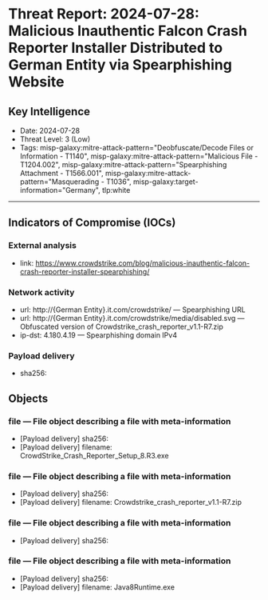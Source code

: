 # Threat Report: 2024-07-28: Malicious Inauthentic Falcon Crash Reporter Installer Distributed to German Entity via Spearphishing Website


## Key Intelligence
* Date: 2024-07-28
* Threat Level: 3 (Low)
* Tags: misp-galaxy:mitre-attack-pattern="Deobfuscate/Decode Files or Information - T1140", misp-galaxy:mitre-attack-pattern="Malicious File - T1204.002", misp-galaxy:mitre-attack-pattern="Spearphishing Attachment - T1566.001", misp-galaxy:mitre-attack-pattern="Masquerading - T1036", misp-galaxy:target-information="Germany", tlp:white

---

## Indicators of Compromise (IOCs)
### External analysis
* link: https://www.crowdstrike.com/blog/malicious-inauthentic-falcon-crash-reporter-installer-spearphishing/

### Network activity
* url: http://{German Entity}.it.com/crowdstrike/ — Spearphishing URL
* url: http://{German Entity}.it.com/crowdstrike/media/disabled.svg — Obfuscated version of Crowdstrike_crash_reporter_v1.1-R7.zip
* ip-dst: 4.180.4.19 — Spearphishing domain IPv4

### Payload delivery
* sha256: <sha256>

## Objects
### file — File object describing a file with meta-information
* [Payload delivery] sha256: <sha256>
* [Payload delivery] filename: CrowdStrike_Crash_Reporter_Setup_8.R3.exe

### file — File object describing a file with meta-information
* [Payload delivery] sha256: <sha256>
* [Payload delivery] filename: Crowdstrike_crash_reporter_v1.1-R7.zip

### file — File object describing a file with meta-information
* [Payload delivery] sha256: <sha256>

### file — File object describing a file with meta-information
* [Payload delivery] sha256: <sha256>
* [Payload delivery] filename: Java8Runtime.exe
